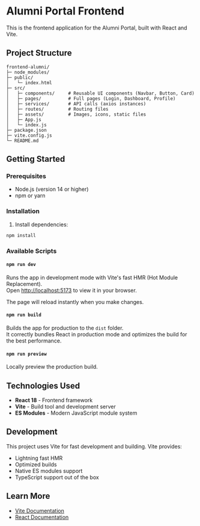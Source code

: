 # Alumni Portal Frontend

This is the frontend application for the Alumni Portal, built with React and Vite.

## Project Structure

```
frontend-alumni/
├─ node_modules/
├─ public/
│   └─ index.html
├─ src/
│   ├─ components/     # Reusable UI components (Navbar, Button, Card)
│   ├─ pages/          # Full pages (Login, Dashboard, Profile)
│   ├─ services/       # API calls (axios instances)
│   ├─ routes/         # Routing files
│   ├─ assets/         # Images, icons, static files
│   ├─ App.js
│   └─ index.js
├─ package.json
├─ vite.config.js
└─ README.md

```

## Getting Started

### Prerequisites

- Node.js (version 14 or higher)
- npm or yarn

### Installation

1. Install dependencies:

```bash
npm install
```

### Available Scripts

#### `npm run dev`

Runs the app in development mode with Vite's fast HMR (Hot Module Replacement).\
Open [http://localhost:5173](http://localhost:5173) to view it in your browser.

The page will reload instantly when you make changes.

#### `npm run build`

Builds the app for production to the `dist` folder.\
It correctly bundles React in production mode and optimizes the build for the best performance.

#### `npm run preview`

Locally preview the production build.

## Technologies Used

- **React 18** - Frontend framework
- **Vite** - Build tool and development server
- **ES Modules** - Modern JavaScript module system

## Development

This project uses Vite for fast development and building. Vite provides:

- Lightning fast HMR
- Optimized builds
- Native ES modules support
- TypeScript support out of the box

## Learn More

- [Vite Documentation](https://vitejs.dev/)
- [React Documentation](https://reactjs.org/)

